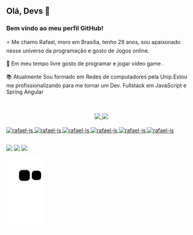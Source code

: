 ## Olá, Devs :beginner:
### Bem vindo ao meu perfil GitHub!<br>
:star: Me chamo Rafael, moro em Brasília, tenho 29 anos, sou apaixonado nesse universo da programação e gosto de Jogos online.<br><br>
:art: Em meu tempo livre gosto de programar e jogar video game .<br><br>
:books: Atualmente Sou formado em Redes de computadores pela Unip.Estou me profissionalizando  para me tornar um Dev. Fullstack em JavaScript e Spring Angular<br><br><br>



<div align="center">
  <a href="https://github.com/Rafaeldeazevedo">
  <img height="180em" src="https://github-readme-stats.vercel.app/api?username=Rafaeldeazevedo&show_icons=true&theme=dark&include_all_commits=true&count_private=true"/>
<img height="120em" src="https://github-readme-stats.vercel.app/api/top-langs/?username=Rafaeldeazevedo&layout=compact&langs_count=7&theme=dark"/>
 </div>
<div style="display: inline_block"><br>
   <img align="center" alt="rafael-js" height="60" width="60" src="https://cdn.jsdelivr.net/gh/devicons/devicon/icons/spring/spring-original-wordmark.svg" />
  <img align="center" alt="rafael-js" height="60" width="60" src="https://cdn.jsdelivr.net/gh/devicons/devicon/icons/java/java-original-wordmark.svg" />
   <img align="center" alt="rafael-js" height="60" width="60" src="https://cdn.jsdelivr.net/gh/devicons/devicon/icons/javascript/javascript-original.svg" />
   <img align="center" alt="rafael-js" height="60" width="60" src="https://cdn.jsdelivr.net/gh/devicons/devicon/icons/angularjs/angularjs-original.svg" />
  <img align="center" alt="rafael-js" height="60" width="60" src="https://cdn.jsdelivr.net/gh/devicons/devicon/icons/jquery/jquery-original-wordmark.svg" />
  <img align="center" alt="rafael-js" height="60" width="60" src="https://cdn.jsdelivr.net/gh/devicons/devicon/icons/bootstrap/bootstrap-original-wordmark.svg" />
            
 </div>
  
  ##
 
<div> 
 <a href="https://instagram.com/rafaelp4" target="_blank"><img src="https://img.shields.io/badge/-Instagram-%23E4405F?style=for-the-badge&logo=instagram&logoColor=white" target="_blank"></a>
 <a href="https://discord.gg/R4F#9244" target="_blank"><img src="https://img.shields.io/badge/Discord-7289DA?style=for-the-badge&logo=discord&logoColor=white" target="_blank"></a> 
  <a href = "mailto:rafaeldeazevedo26@gmail.com"><img src="https://img.shields.io/badge/-Gmail-%23333?style=for-the-badge&logo=gmail&logoColor=white" target="_blank"></a>

 ![Snake animation](https://github.com/rafaballerini/rafaballerini/blob/output/github-contribution-grid-snake.svg)
 
</div>



